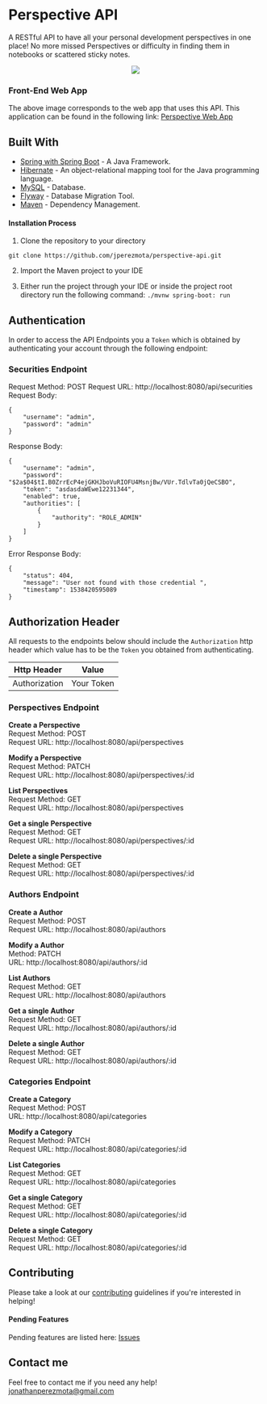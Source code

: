 # Perspective API

A RESTful API to have all your personal development perspectives in one place! No more missed Perspectives or difficulty in finding them in notebooks or scattered sticky notes.

<p align="center">
    <img src="https://i.postimg.cc/8zTwMsN6/responsive-mockup.png" />             
</p>

### Front-End Web App

The above image corresponds to the web app that uses this API. This application can be found in the following link: [Perspective Web App](https://github.com/jperezmota/perspective-web-app)

## Built With

* [Spring with Spring Boot](https://spring.io/projects/spring-boot) - A Java Framework.
* [Hibernate](https://hibernate.org/) - An object-relational mapping tool for the Java programming language.
* [MySQL](https://www.mysql.com/) - Database.
* [Flyway](https://flywaydb.org/) - Database Migration Tool.
* [Maven](https://maven.apache.org/) - Dependency Management.

#### Installation Process

1. Clone the repository to your directory
```
git clone https://github.com/jperezmota/perspective-api.git
```
2. Import the Maven project to your IDE

3. Either run the project through your IDE or inside the project root directory run the following command: `./mvnw spring-boot: run`

## Authentication

In order to access the API Endpoints you a ``Token`` which is obtained by authenticating your account through the following endpoint:

### Securities Endpoint

Request Method: POST
Request URL: http://localhost:8080/api/securities
Request Body:
```
{
    "username": "admin",
    "password": "admin"
}
```
Response Body:
```
{
    "username": "admin",
    "password": "$2a$04$tI.B0ZrrEcP4ejGKHJboVuRIOFU4MsnjBw/VUr.TdlvTa0jQeCSBO",
    "token": "asdasdaWEwe12231344",
    "enabled": true,
    "authorities": [
        {
            "authority": "ROLE_ADMIN"
        }
    ]
}
```
Error Response Body:
```
{
    "status": 404,
    "message": "User not found with those credential ",
    "timestamp": 1538420595089
}
```

## Authorization Header

All requests to the endpoints below should include the ``Authorization`` http header which value has to be the ``Token`` you obtained from authenticating.

| Http Header   | Value         |
| ------------- | ------------- |
| Authorization | Your Token    |

### Perspectives Endpoint

**Create a Perspective** <br>
Request Method: POST <br>
Request URL: http://localhost:8080/api/perspectives

**Modify a Perspective** <br>
Request Method: PATCH <br>
Request URL: http://localhost:8080/api/perspectives/:id

**List Perspectives** <br>
Request Method: GET <br>
Request URL: http://localhost:8080/api/perspectives

**Get a single Perspective** <br>
Request Method: GET <br>
Request URL: http://localhost:8080/api/perspectives/:id

**Delete a single Perspective** <br>
Request Method: GET <br>
Request URL: http://localhost:8080/api/perspectives/:id

### Authors Endpoint

**Create a Author** <br>
Request Method: POST <br>
Request URL: http://localhost:8080/api/authors

**Modify a Author** <br>
Method: PATCH <br>
URL: http://localhost:8080/api/authors/:id

**List Authors** <br>
Request Method: GET <br>
Request URL: http://localhost:8080/api/authors

**Get a single Author** <br>
Request Method: GET <br>
Request URL: http://localhost:8080/api/authors/:id

**Delete a single Author** <br>
Request Method: GET <br>
Request URL: http://localhost:8080/api/authors/:id

### Categories Endpoint

**Create a Category** <br>
Request Method: POST <br>
URL: http://localhost:8080/api/categories

**Modify a Category** <br>
Request Method: PATCH <br>
Request URL: http://localhost:8080/api/categories/:id

**List Categories** <br>
Request Method: GET <br>
Request URL: http://localhost:8080/api/categories

**Get a single Category** <br>
Request Method: GET <br>
Request URL: http://localhost:8080/api/categories/:id

**Delete a single Category** <br>
Request Method: GET <br>
Request URL: http://localhost:8080/api/categories/:id

## Contributing

Please take a look at our [contributing](https://github.com/jperezmota/perspective-api/blob/master/CONTRIBUTING.md) guidelines if you're interested in helping!

#### Pending Features

Pending features are listed here: [Issues](https://github.com/jperezmota/perspective-api/issues)

## Contact me

Feel free to contact me if you need any help! jonathanperezmota@gmail.com
